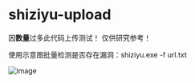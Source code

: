 # shiziyu-upload

因**数量**过多此代码上传测试！  仅供研究参考！

使用示意图批量检测是否存在漏洞：shiziyu.exe -f url.txt

![image](https://user-images.githubusercontent.com/15842234/145923267-08bf8810-2e1a-45de-bf34-ac67d31b3feb.png)
